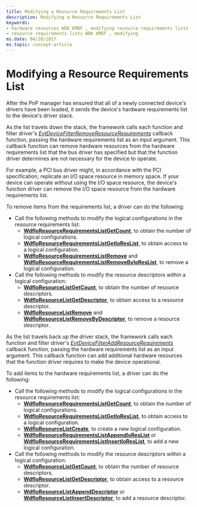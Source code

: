 ```yaml
---
title: Modifying a Resource Requirements List
description: Modifying a Resource Requirements List
keywords:
- hardware resources WDK KMDF , modifying resource requirements lists
- resource requirements lists WDK KMDF , modifying
ms.date: 04/20/2017
ms.topic: concept-article
---
```


# Modifying a Resource Requirements List


After the PnP manager has ensured that all of a newly connected device's drivers have been loaded, it sends the device's hardware requirements list to the device's driver stack.

As the list travels down the stack, the framework calls each function and filter driver's [*EvtDeviceFilterRemoveResourceRequirements*](/windows-hardware/drivers/ddi/wdffdo/nc-wdffdo-evt_wdf_device_filter_resource_requirements) callback function, passing the hardware requirements list as an input argument. This callback function can remove hardware resources from the hardware requirements list that the bus driver has specified but that the function driver determines are not necessary for the device to operate.

For example, a PCI bus driver might, in accordance with the PCI specification, replicate an I/O space resource in memory space. If your device can operate without using the I/O space resource, the device's function driver can remove the I/O space resource from the hardware requirements list.

To remove items from the requirements list, a driver can do the following:

-   Call the following methods to modify the logical configurations in the resource requirements list:
    -   [**WdfIoResourceRequirementsListGetCount**](/windows-hardware/drivers/ddi/wdfresource/nf-wdfresource-wdfioresourcerequirementslistgetcount), to obtain the number of logical configurations.
    -   [**WdfIoResourceRequirementsListGetIoResList**](/windows-hardware/drivers/ddi/wdfresource/nf-wdfresource-wdfioresourcerequirementslistgetioreslist), to obtain access to a logical configuration.
    -   [**WdfIoResourceRequirementsListRemove**](/windows-hardware/drivers/ddi/wdfresource/nf-wdfresource-wdfioresourcerequirementslistremove) and [**WdfIoResourceRequirementsListRemoveByIoResList**](/windows-hardware/drivers/ddi/wdfresource/nf-wdfresource-wdfioresourcerequirementslistremovebyioreslist), to remove a logical configuration.
-   Call the following methods to modify the resource descriptors within a logical configuration:
    -   [**WdfIoResourceListGetCount**](/windows-hardware/drivers/ddi/wdfresource/nf-wdfresource-wdfioresourcelistgetcount), to obtain the number of resource descriptors.
    -   [**WdfIoResourceListGetDescriptor**](/windows-hardware/drivers/ddi/wdfresource/nf-wdfresource-wdfioresourcelistgetdescriptor), to obtain access to a resource descriptor.
    -   [**WdfIoResourceListRemove**](/windows-hardware/drivers/ddi/wdfresource/nf-wdfresource-wdfioresourcelistremove) and [**WdfIoResourceListRemoveByDescriptor**](/windows-hardware/drivers/ddi/wdfresource/nf-wdfresource-wdfioresourcelistremovebydescriptor), to remove a resource descriptor.

As the list travels back up the driver stack, the framework calls each function and filter driver's [*EvtDeviceFilterAddResourceRequirements*](/windows-hardware/drivers/ddi/wdffdo/nc-wdffdo-evt_wdf_device_filter_resource_requirements) callback function, passing the hardware requirements list as an input argument. This callback function can add additional hardware resources that the function driver requires to make the device operational.

To add items to the hardware requirements list, a driver can do the following:

-   Call the following methods to modify the logical configurations in the resource requirements list:
    -   [**WdfIoResourceRequirementsListGetCount**](/windows-hardware/drivers/ddi/wdfresource/nf-wdfresource-wdfioresourcerequirementslistgetcount), to obtain the number of logical configurations.
    -   [**WdfIoResourceRequirementsListGetIoResList**](/windows-hardware/drivers/ddi/wdfresource/nf-wdfresource-wdfioresourcerequirementslistgetioreslist), to obtain access to a logical configuration.
    -   [**WdfIoResourceListCreate**](/windows-hardware/drivers/ddi/wdfresource/nf-wdfresource-wdfioresourcelistcreate), to create a new logical configuration.
    -   [**WdfIoResourceRequirementsListAppendIoResList**](/windows-hardware/drivers/ddi/wdfresource/nf-wdfresource-wdfioresourcerequirementslistappendioreslist) or [**WdfIoResourceRequirementsListInsertIoResList**](/windows-hardware/drivers/ddi/wdfresource/nf-wdfresource-wdfioresourcerequirementslistinsertioreslist), to add a new logical configuration.
-   Call the following methods to modify the resource descriptors within a logical configuration:
    -   [**WdfIoResourceListGetCount**](/windows-hardware/drivers/ddi/wdfresource/nf-wdfresource-wdfioresourcelistgetcount), to obtain the number of resource descriptors.
    -   [**WdfIoResourceListGetDescriptor**](/windows-hardware/drivers/ddi/wdfresource/nf-wdfresource-wdfioresourcelistgetdescriptor), to obtain access to a resource descriptor.
    -   [**WdfIoResourceListAppendDescriptor**](/windows-hardware/drivers/ddi/wdfresource/nf-wdfresource-wdfioresourcelistappenddescriptor) or [**WdfIoResourceListInsertDescriptor**](/windows-hardware/drivers/ddi/wdfresource/nf-wdfresource-wdfioresourcelistinsertdescriptor), to add a resource descriptor.

 

